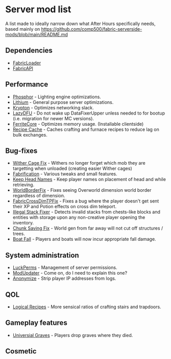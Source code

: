 # Server mod list
A list made to ideally narrow down what After Hours specifically needs, based mainly on https://github.com/comp500/fabric-serverside-mods/blob/main/README.md

## Dependencies
* [FabricLoader](https://fabricmc.net/use/)
* [FabricAPI](https://www.curseforge.com/minecraft/mc-mods/fabric-api)

## Performance
* [Phosphor](https://www.curseforge.com/minecraft/mc-mods/phosphor) - Lighting engine optimizations.
* [Lithium](https://www.curseforge.com/minecraft/mc-mods/lithium) - General purpose server optimizations.
* [Krypton](https://github.com/astei/krypton) - Optimizes networking slack.
* [LazyDFU](https://modrinth.com/mod/lazydfu) - Do not wake up DataFixerUpper unless needed to for bootup (i.e. migration for newer MC versions).
* [FerriteCore](https://www.curseforge.com/minecraft/mc-mods/ferritecore-fabric) - Optimizes memory usage. (Installable clientside)
* [Recipe Cache](https://www.curseforge.com/minecraft/mc-mods/recipe-cache) - Caches crafting and furnace recipes to reduce lag on bulk exchanges.

## Bug-fixes
* [Wither Cage Fix](https://www.curseforge.com/minecraft/mc-mods/wither-cage-fix) - Withers no longer forget which mob they are targetting when unloaded (creating easier Wither cages)
* [Fabrification](https://www.curseforge.com/minecraft/mc-mods/fabrication) - Various tweaks and small features.
* [Keep Head Names](https://modrinth.com/mod/keepheadnames) - Keep player names on placement of head and while retrieving.
* [WorldBorderFix](https://modrinth.com/mod/WorldBorderFix) - Fixes seeing Overworld dimension world border regardless of dimension.
* [FabricCrossDimTPFix](https://modrinth.com/mod/FabricCrossDimTPFix) - Fixes a bug where the player doesn't get sent their XP and Potion effects on cross dim teleport. 
* [Illegal Stack Fixer](https://www.curseforge.com/minecraft/mc-mods/illegal-stack-fixer) - Detects invalid stacks from chests-like blocks and entities with storage upon any non-creative player opening the inventory.
* [Chunk Saving Fix](https://www.curseforge.com/minecraft/mc-mods/chunk-saving-fix) - World gen from far away will not cut off structures / trees.
* [Boat Fall](https://modrinth.com/mod/boat-fall) - Players and boats will now incur appropriate fall damage.

## System administration
* [LuckPerms](https://github.com/lucko/LuckPerms) - Management of server permissions.
* [ModUpdater](https://www.curseforge.com/minecraft/mc-mods/modupdater) - Come on, do I need to explain this one?
* [Anonymize](https://github.com/NucleoidMC/anonymize/releases/) - Strip player IP addresses from logs.

## QOL
* [Logical Recipes](https://www.curseforge.com/minecraft/mc-mods/logical-recipes) - More sensical ratios of crafting stairs and trapdoors.

## Gameplay features
* [Universial Graves](https://modrinth.com/mod/universal-graves) - Players drop graves where they died.

## Cosmetic
